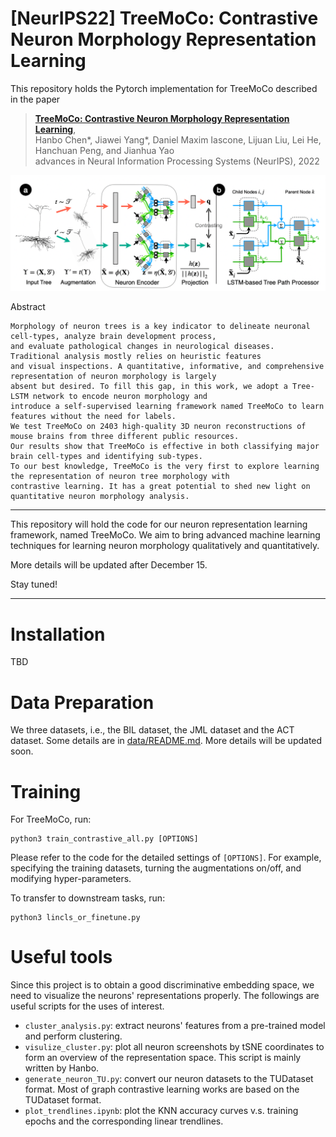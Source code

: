 # [NeurIPS22] TreeMoCo: Contrastive Neuron Morphology Representation Learning

This repository holds the Pytorch implementation for TreeMoCo described in the paper 
> [**TreeMoCo: Contrastive Neuron Morphology Representation Learning**](https://openreview.net/forum?id=p6hArCtwLAU),  
> Hanbo Chen*, Jiawei Yang*, Daniel Maxim Iascone, Lijuan Liu, Lei He, Hanchuan Peng, and Jianhua Yao   
> advances in Neural Information Processing Systems (NeurIPS), 2022 

<p align="center">
  <img src="tree_moco_overview.png" width="1000">
</p>

Abstract

    Morphology of neuron trees is a key indicator to delineate neuronal cell-types, analyze brain development process, 
    and evaluate pathological changes in neurological diseases. Traditional analysis mostly relies on heuristic features 
    and visual inspections. A quantitative, informative, and comprehensive representation of neuron morphology is largely 
    absent but desired. To fill this gap, in this work, we adopt a Tree-LSTM network to encode neuron morphology and 
    introduce a self-supervised learning framework named TreeMoCo to learn features without the need for labels. 
    We test TreeMoCo on 2403 high-quality 3D neuron reconstructions of mouse brains from three different public resources. 
    Our results show that TreeMoCo is effective in both classifying major brain cell-types and identifying sub-types. 
    To our best knowledge, TreeMoCo is the very first to explore learning the representation of neuron tree morphology with 
    contrastive learning. It has a great potential to shed new light on quantitative neuron morphology analysis. 

-------

This repository will hold the code for our neuron representation learning framework, named TreeMoCo. 
We aim to bring advanced machine learning techniques for learning neuron morphology qualitatively and quantitatively.

More details will be updated after December 15.

Stay tuned!

-----

# Installation
TBD


# Data Preparation
We three datasets, i.e., the BIL dataset, the JML dataset and the ACT dataset. Some details are in [data/README.md](data/README.md).
More details will be updated soon.

# Training

For TreeMoCo, run:
    
    python3 train_contrastive_all.py [OPTIONS]

Please refer to the code for the detailed settings of `[OPTIONS]`. For example, specifying the training datasets, turning the augmentations on/off, and modifying hyper-parameters.


To transfer to downstream tasks, run:
    
    python3 lincls_or_finetune.py

# Useful tools
Since this project is to obtain a good discriminative embedding space, we need to visualize the neurons' representations properly. The followings are useful scripts for the uses of interest.
 - `cluster_analysis.py`: extract neurons' features from a pre-trained model and perform clustering.
 - `visulize_cluster.py`: plot all neuron screenshots by tSNE coordinates to form an overview of the representation space. This script is mainly written by Hanbo.
 - `generate_neuron_TU.py`: convert our neuron datasets to the TUDataset format. Most of graph contrastive learning works are based on the TUDataset format.
 - `plot_trendlines.ipynb`: plot the KNN accuracy curves v.s. training epochs and the corresponding linear trendlines.




    
